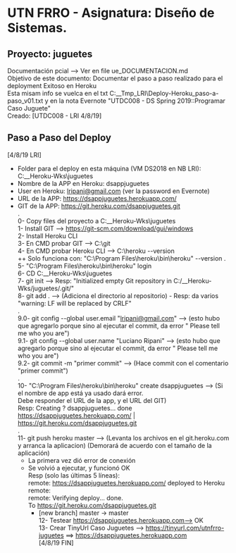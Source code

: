 # UTN FRRO - Asignatura: Diseño de Sistemas.
## Proyecto: juguetes  
Documentación pcial --> Ver en file ue_DOCUMENTACION.md  
Objetivo de este documento: Documentar el paso a paso realizado para el deployment Exitoso en Heroku  
Esta misam info se vuelca en el txt C:\__Tmp_LRI\Deploy-Heroku_paso-a-paso_v01.txt
     y en la nota Evernote "UTDC008 - DS Spring 2019::Programar Caso Juguete"  
Creado: [UTDC008 - LRI 4/8/19]

## Paso a Paso del Deploy
[4/8/19 LRI] 
   + Folder para el deploy en esta máquina (VM DS2018 en NB LRI): C:\__Heroku-Wks\juguetes
   + Nombre de la APP en Heroku: dsappjuguetes
   + User en Heroku: lripani@gmail.com   (ver la password en Evernote)
   + URL de la APP: https://dsappjuguetes.herokuapp.com/
   + GIT de la APP: https://git.heroku.com/dsappjuguetes.git   
     .  
0- Copy files del proyecto a C:\__Heroku-Wks\juguetes  
1- Install GIT --> https://git-scm.com/download/gui/windows  
2- Install Heroku CLI  
3- En CMD probar GIT --> C:\git  
4- En CMD probar Heroku CLI --> C:\heroku --version  
     ++ Solo funciona con: "C:\Program Files\heroku\bin\heroku" --version
.        
5- "C:\Program Files\heroku\bin\heroku" login    
6- CD C:\__Heroku-Wks\juguetes  
7- git init  --> Resp: "Initialized empty Git repository in C:/__Heroku-Wks/juguetes/.git/"  
8- git add .  --> (Adiciona el directorio al repositorio) - Resp: da varios "warning: LF will be replaced by CRLF"  
.  
9.0- git config --global user.email "lripani@gmail.com" --> (esto hubo que agregarlo porque sino al ejecutar el commit, da error " Please tell me who you are")  
9.1- git config --global user.name "Luciano Ripani" --> (esto hubo que agregarlo porque sino al ejecutar el commit, da error " Please tell me who you are")  
9.2- git commit -m "primer commit" --> (Hace commit con el comentario "primer commit")   
.  
10- "C:\Program Files\heroku\bin\heroku" create dsappjuguetes --> (Si el nombre de app está ya usado dará error.   
Debe responder el URL de la app, y el URL del GIT)   
Resp: Creating ? dsappjuguetes... done  
https://dsappjuguetes.herokuapp.com/ | https://git.heroku.com/dsappjuguetes.git  
.  
11- git push heroku master --> (Levanta los archivos en el git.heroku.com y arranca la aplicacion) (Demorará de acuerdo con el tamaño de la aplicación)  
      + La primera vez dió error de conexión  
      + Se volvió a ejecutar, y funcionó OK   
      Resp (solo las últimas 5 líneas):  
		remote:        https://dsappjuguetes.herokuapp.com/ deployed to Heroku  
		remote:  
		remote: Verifying deploy... done.  
		To https://git.heroku.com/dsappjuguetes.git  
		 * [new branch]      master -> master  
12- Testear https://dsappjuguetes.herokuapp.com--> OK  
13- Crear TinyUrl Caso Juguetes --> https://tinyurl.com/utnfrro-juguetes   ==>  https://dsappjuguetes.herokuapp.com  
[4/8/19 FIN]  
      
